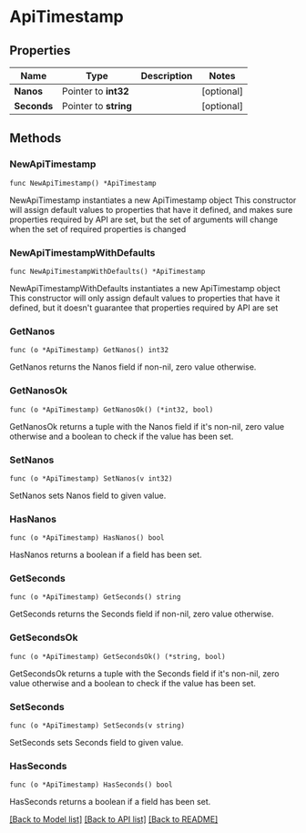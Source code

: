 # ApiTimestamp

## Properties

Name | Type | Description | Notes
------------ | ------------- | ------------- | -------------
**Nanos** | Pointer to **int32** |  | [optional] 
**Seconds** | Pointer to **string** |  | [optional] 

## Methods

### NewApiTimestamp

`func NewApiTimestamp() *ApiTimestamp`

NewApiTimestamp instantiates a new ApiTimestamp object
This constructor will assign default values to properties that have it defined,
and makes sure properties required by API are set, but the set of arguments
will change when the set of required properties is changed

### NewApiTimestampWithDefaults

`func NewApiTimestampWithDefaults() *ApiTimestamp`

NewApiTimestampWithDefaults instantiates a new ApiTimestamp object
This constructor will only assign default values to properties that have it defined,
but it doesn't guarantee that properties required by API are set

### GetNanos

`func (o *ApiTimestamp) GetNanos() int32`

GetNanos returns the Nanos field if non-nil, zero value otherwise.

### GetNanosOk

`func (o *ApiTimestamp) GetNanosOk() (*int32, bool)`

GetNanosOk returns a tuple with the Nanos field if it's non-nil, zero value otherwise
and a boolean to check if the value has been set.

### SetNanos

`func (o *ApiTimestamp) SetNanos(v int32)`

SetNanos sets Nanos field to given value.

### HasNanos

`func (o *ApiTimestamp) HasNanos() bool`

HasNanos returns a boolean if a field has been set.

### GetSeconds

`func (o *ApiTimestamp) GetSeconds() string`

GetSeconds returns the Seconds field if non-nil, zero value otherwise.

### GetSecondsOk

`func (o *ApiTimestamp) GetSecondsOk() (*string, bool)`

GetSecondsOk returns a tuple with the Seconds field if it's non-nil, zero value otherwise
and a boolean to check if the value has been set.

### SetSeconds

`func (o *ApiTimestamp) SetSeconds(v string)`

SetSeconds sets Seconds field to given value.

### HasSeconds

`func (o *ApiTimestamp) HasSeconds() bool`

HasSeconds returns a boolean if a field has been set.


[[Back to Model list]](../README.md#documentation-for-models) [[Back to API list]](../README.md#documentation-for-api-endpoints) [[Back to README]](../README.md)


